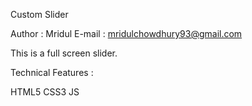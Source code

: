 Custom Slider

Author : Mridul
E-mail : mridulchowdhury93@gmail.com

This is a full screen slider.

Technical Features :

HTML5
CSS3
JS

